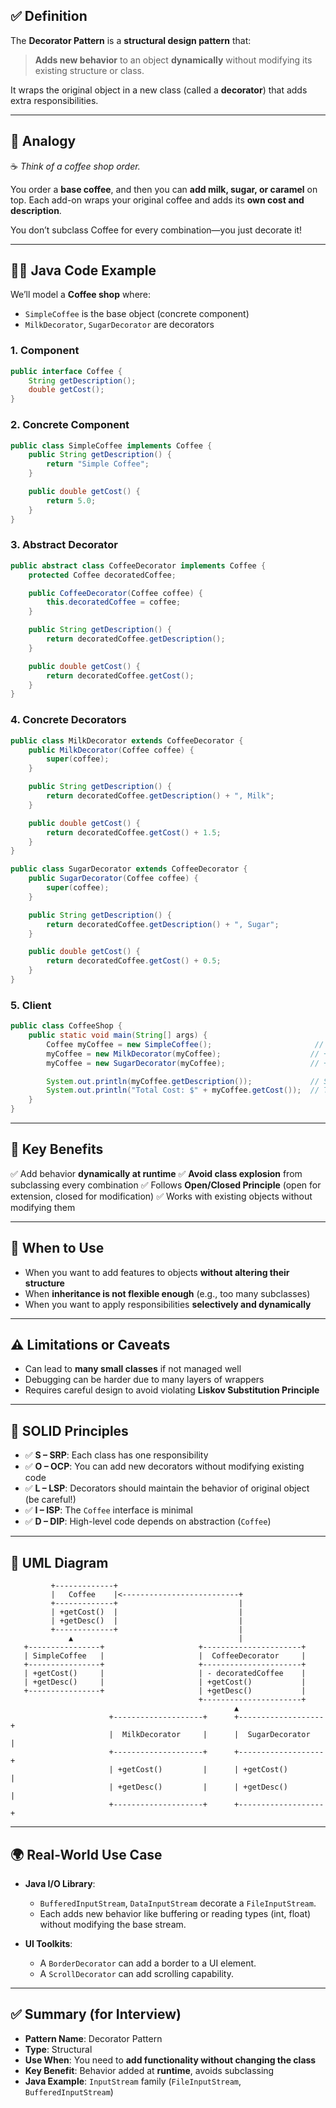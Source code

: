 ## ✅ Definition

The **Decorator Pattern** is a **structural design pattern** that:

> **Adds new behavior** to an object **dynamically** without modifying its existing structure or class.

It wraps the original object in a new class (called a **decorator**) that adds extra responsibilities.

---

## 🎯 Analogy

☕ *Think of a coffee shop order.*

You order a **base coffee**, and then you can **add milk, sugar, or caramel** on top.
Each add-on wraps your original coffee and adds its **own cost and description**.

You don’t subclass Coffee for every combination—you just decorate it!

---

## 👨‍💻 Java Code Example

We’ll model a **Coffee shop** where:

* `SimpleCoffee` is the base object (concrete component)
* `MilkDecorator`, `SugarDecorator` are decorators

### 1. Component

```java
public interface Coffee {
    String getDescription();
    double getCost();
}
```

### 2. Concrete Component

```java
public class SimpleCoffee implements Coffee {
    public String getDescription() {
        return "Simple Coffee";
    }

    public double getCost() {
        return 5.0;
    }
}
```

### 3. Abstract Decorator

```java
public abstract class CoffeeDecorator implements Coffee {
    protected Coffee decoratedCoffee;

    public CoffeeDecorator(Coffee coffee) {
        this.decoratedCoffee = coffee;
    }

    public String getDescription() {
        return decoratedCoffee.getDescription();
    }

    public double getCost() {
        return decoratedCoffee.getCost();
    }
}
```

### 4. Concrete Decorators

```java
public class MilkDecorator extends CoffeeDecorator {
    public MilkDecorator(Coffee coffee) {
        super(coffee);
    }

    public String getDescription() {
        return decoratedCoffee.getDescription() + ", Milk";
    }

    public double getCost() {
        return decoratedCoffee.getCost() + 1.5;
    }
}

public class SugarDecorator extends CoffeeDecorator {
    public SugarDecorator(Coffee coffee) {
        super(coffee);
    }

    public String getDescription() {
        return decoratedCoffee.getDescription() + ", Sugar";
    }

    public double getCost() {
        return decoratedCoffee.getCost() + 0.5;
    }
}
```

### 5. Client

```java
public class CoffeeShop {
    public static void main(String[] args) {
        Coffee myCoffee = new SimpleCoffee();                       // Simple Coffee
        myCoffee = new MilkDecorator(myCoffee);                    // + Milk
        myCoffee = new SugarDecorator(myCoffee);                   // + Sugar

        System.out.println(myCoffee.getDescription());             // Simple Coffee, Milk, Sugar
        System.out.println("Total Cost: $" + myCoffee.getCost());  // Total Cost: $7.0
    }
}
```

---

## 🌟 Key Benefits

✅ Add behavior **dynamically at runtime**
✅ **Avoid class explosion** from subclassing every combination
✅ Follows **Open/Closed Principle** (open for extension, closed for modification)
✅ Works with existing objects without modifying them

---

## 📌 When to Use

* When you want to add features to objects **without altering their structure**
* When **inheritance is not flexible enough** (e.g., too many subclasses)
* When you want to apply responsibilities **selectively and dynamically**

---

## ⚠️ Limitations or Caveats

* Can lead to **many small classes** if not managed well
* Debugging can be harder due to many layers of wrappers
* Requires careful design to avoid violating **Liskov Substitution Principle**

---

## 🧱 SOLID Principles

* ✅ **S – SRP**: Each class has one responsibility
* ✅ **O – OCP**: You can add new decorators without modifying existing code
* ✅ **L – LSP**: Decorators should maintain the behavior of original object (be careful!)
* ✅ **I – ISP**: The `Coffee` interface is minimal
* ✅ **D – DIP**: High-level code depends on abstraction (`Coffee`)

---

## 📐 UML Diagram

```plaintext
         +-------------+
         |   Coffee    |<--------------------------+
         +-------------+                           |
         | +getCost()  |                           |
         | +getDesc()  |                           |
         +-------------+                           |
             ▲                                     |
   +----------------+                     +----------------------+
   | SimpleCoffee   |                     |  CoffeeDecorator     |
   +----------------+                     +----------------------+
   | +getCost()     |                     | - decoratedCoffee    |
   | +getDesc()     |                     | +getCost()           |
   +----------------+                     | +getDesc()           |
                                          +----------------------+
                                                  ▲
                      +--------------------+      +-------------------+
                      |  MilkDecorator     |      |  SugarDecorator   |
                      +--------------------+      +-------------------+
                      | +getCost()         |      | +getCost()        |
                      | +getDesc()         |      | +getDesc()        |
                      +--------------------+      +-------------------+
```

---

## 🌍 Real-World Use Case

* **Java I/O Library**:

  * `BufferedInputStream`, `DataInputStream` decorate a `FileInputStream`.
  * Each adds new behavior like buffering or reading types (int, float) without modifying the base stream.

* **UI Toolkits**:

  * A `BorderDecorator` can add a border to a UI element.
  * A `ScrollDecorator` can add scrolling capability.

---

## ✅ Summary (for Interview)

* **Pattern Name**: Decorator Pattern
* **Type**: Structural
* **Use When**: You need to **add functionality without changing the class**
* **Key Benefit**: Behavior added at **runtime**, avoids subclassing
* **Java Example**: `InputStream` family (`FileInputStream`, `BufferedInputStream`)

